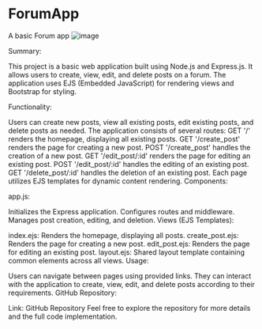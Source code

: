 # ForumApp
A basic Forum app
![image](https://github.com/MarcoGavel/ForumApp/assets/156299795/b0611ddb-9c4b-4ded-bd28-74033483f250)

Summary:

This project is a basic web application built using Node.js and Express.js. It allows users to create, view, edit, and delete posts on a forum. The application uses EJS (Embedded JavaScript) for rendering views and Bootstrap for styling.

Functionality:

Users can create new posts, view all existing posts, edit existing posts, and delete posts as needed.
The application consists of several routes:
GET '/' renders the homepage, displaying all existing posts.
GET '/create_post' renders the page for creating a new post.
POST '/create_post' handles the creation of a new post.
GET '/edit_post/:id' renders the page for editing an existing post.
POST '/edit_post/:id' handles the editing of an existing post.
GET '/delete_post/:id' handles the deletion of an existing post.
Each page utilizes EJS templates for dynamic content rendering.
Components:

app.js:

Initializes the Express application.
Configures routes and middleware.
Manages post creation, editing, and deletion.
Views (EJS Templates):

index.ejs: Renders the homepage, displaying all posts.
create_post.ejs: Renders the page for creating a new post.
edit_post.ejs: Renders the page for editing an existing post.
layout.ejs: Shared layout template containing common elements across all views.
Usage:

Users can navigate between pages using provided links.
They can interact with the application to create, view, edit, and delete posts according to their requirements.
GitHub Repository:

Link: GitHub Repository
Feel free to explore the repository for more details and the full code implementation.

